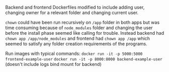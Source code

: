 Backend and frontend Dockerfiles modified to include adding user, changing owner for a relevant folder and changing current user.

`chown` could have been run recursively on `/app` folder in both apps but was time consuming because of `node_modules` folder and changing the user before the install phase seemed like calling for trouble. Instead backend had `chown app /app/node_modules` and frontend had `chown app /app` which seemed to satisfy any folder creation requirements of the programs.

Run images with typical commands: 
`docker run -it -p 5000:5000 frontend-example-user`
`docker run -it -p 8000:8000 backend-example-user` (doesn't include logs bind mount for backend)

